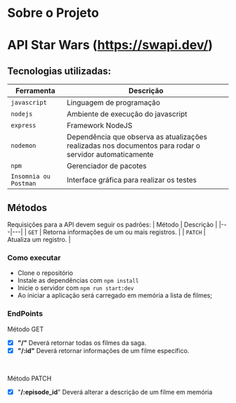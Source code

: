 # Sobre o Projeto

# API Star Wars (https://swapi.dev/)

## Tecnologias utilizadas:
| Ferramenta | Descrição |
| --- | --- |
| `javascript` | Linguagem de programação |
| `nodejs` | Ambiente de execução do javascript|
| `express` | Framework NodeJS |
| `nodemon` | Dependência que observa as atualizações realizadas nos documentos para rodar o servidor automaticamente|
| `npm` | Gerenciador de pacotes|
 `Insomnia ou Postman` | Interface gráfica para realizar os testes|
 
 ## Métodos
Requisições para a API devem seguir os padrões:
| Método | Descrição |
|---|---|
| `GET` | Retorna informações de um ou mais registros. |
| `PATCH` | Atualiza um registro. |

### Como executar
* Clone o repositório
* Instale as dependências com ```npm install```
* Inicie o servidor com ```npm run start:dev```
* Ao iniciar a aplicação será carregado em memória a lista de filmes;

 ### EndPoints 
 Método GET
- [x]  **"/"** Deverá retornar todas os filmes da saga.
- [x]  **"/:id"** Deverá retornar informações de um filme específico.
<br>

Método PATCH
- [x]  "**/:episode_id**" Deverá alterar a descrição de um filme em memória
 <br>



```jsx
